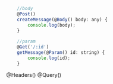 ```javascript
    //body
    @Post()
    createMessage(@Body() body: any) {
        console.log(body);
    }
    
    //param
    @Get('/:id')
    getMessage(@Param() id: string) {
        console.log(id);
    }
```

@Headers()
@Query()